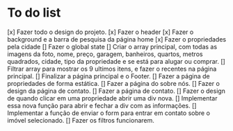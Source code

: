 # To do list

[x] Fazer todo o design do projeto.
[x] Fazer o header
[x] Fazer o background e a barra de pesquisa da página home
[x] Fazer o propriedades pela cidade
[] Fazer o global state
[] Criar o array principal, com todas as imagens da foto, nome, preço, garagem, banheiros, quartos, metros quadrados, cidade, tipo da propriedade e se está para alugar ou comprar.
[] Filtrar array para mostrar os 9 ultimos itens, e fazer o recentes na página principal.
[] Finalizar a página principal e o Footer.
[] Fazer a página de propriedades de forma estática.
[] Fazer a página do sobre nós.
[] Fazer o design da página de contato.
[] Fazer a página de contato.
[] Fazer o design de quando clicar em uma propriedade abrir uma div nova.
[] Implementar essa nova função para abrir e fechar a div com as informações.
[] Implementar a função de enviar o form para entrar em contato sobre o imóvel selecionado.
[] Fazer os filtros funcionarem.

